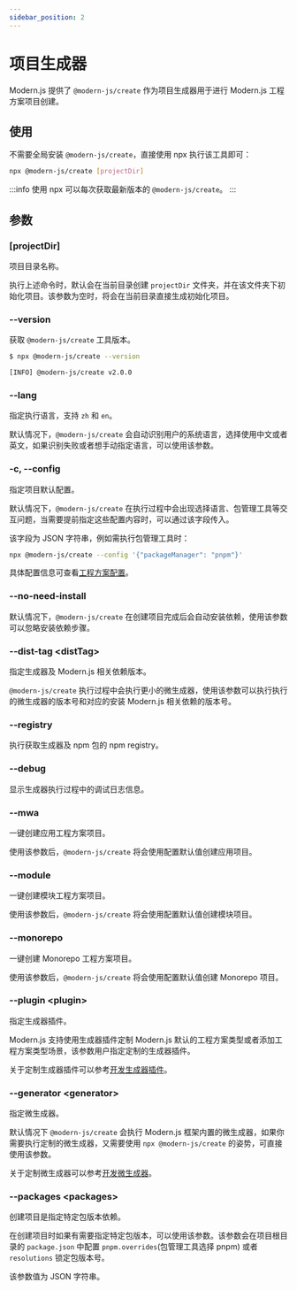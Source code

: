 ```yaml
---
sidebar_position: 2
---
```


# 项目生成器

Modern.js 提供了 `@modern-js/create` 作为项目生成器用于进行 Modern.js 工程方案项目创建。

## 使用

不需要全局安装 `@modern-js/create`，直接使用 npx 执行该工具即可：

```bash
npx @modern-js/create [projectDir]
```

:::info
使用 npx 可以每次获取最新版本的 `@modern-js/create`。
:::

## 参数

### [projectDir]

项目目录名称。

执行上述命令时，默认会在当前目录创建 `projectDir` 文件夹，并在该文件夹下初始化项目。该参数为空时，将会在当前目录直接生成初始化项目。

### --version

获取 `@modern-js/create` 工具版本。

```bash
$ npx @modern-js/create --version

[INFO] @modern-js/create v2.0.0
```

### --lang

指定执行语言，支持 `zh` 和 `en`。

默认情况下，`@modern-js/create` 会自动识别用户的系统语言，选择使用中文或者英文，如果识别失败或者想手动指定语言，可以使用该参数。

### -c, --config

指定项目默认配置。

默认情况下，`@modern-js/create` 在执行过程中会出现选择语言、包管理工具等交互问题，当需要提前指定这些配置内容时，可以通过该字段传入。

该字段为 JSON 字符串，例如需执行包管理工具时：

```bash
npx @modern-js/create --config '{"packageManager": "pnpm"}'
```

具体配置信息可查看[工程方案配置](/docs/guides/topic-detail/generator/config/common)。

###  --no-need-install

默认情况下，`@modern-js/create` 在创建项目完成后会自动安装依赖，使用该参数可以忽略安装依赖步骤。

### --dist-tag <distTag\>

指定生成器及 Modern.js 相关依赖版本。

`@modern-js/create` 执行过程中会执行更小的微生成器，使用该参数可以执行执行的微生成器的版本号和对应的安装 Modern.js 相关依赖的版本号。

### --registry <registry/>

执行获取生成器及 npm 包的 npm registry。

### --debug

显示生成器执行过程中的调试日志信息。

### --mwa

一键创建应用工程方案项目。

使用该参数后，`@modern-js/create` 将会使用配置默认值创建应用项目。

### --module

一键创建模块工程方案项目。

使用该参数后，`@modern-js/create` 将会使用配置默认值创建模块项目。

### --monorepo

一键创建 Monorepo 工程方案项目。

使用该参数后，`@modern-js/create` 将会使用配置默认值创建 Monorepo 项目。

### --plugin <plugin\>

指定生成器插件。

Modern.js 支持使用生成器插件定制 Modern.js 默认的工程方案类型或者添加工程方案类型场景，该参数用户指定定制的生成器插件。

关于定制生成器插件可以参考[开发生成器插件](/docs/guides/topic-detail/generator/plugin/abstract)。

### --generator <generator\>

指定微生成器。

默认情况下 `@modern-js/create` 会执行 Modern.js 框架内置的微生成器，如果你需要执行定制的微生成器，又需要使用 `npx @modern-js/create` 的姿势，可直接使用该参数。

关于定制微生成器可以参考[开发微生成器](/docs/guides/topic-detail/generator/codesmith/introduce)。

### --packages <packages\>

创建项目是指定特定包版本依赖。

在创建项目时如果有需要指定特定包版本，可以使用该参数。该参数会在项目根目录的 `package.json` 中配置 `pnpm.overrides`(包管理工具选择 pnpm) 或者 `resolutions` 锁定包版本号。

该参数值为 JSON 字符串。
